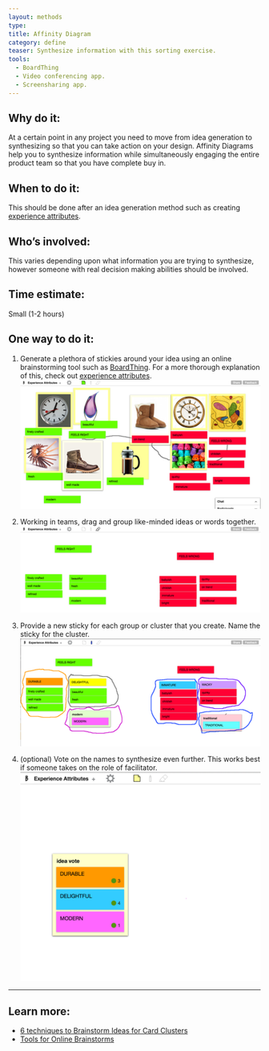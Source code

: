 ```yaml
---
layout: methods
type: 
title: Affinity Diagram
category: define
teaser: Synthesize information with this sorting exercise.
tools:
  - BoardThing
  - Video conferencing app.
  - Screensharing app.
---
```



## Why do it:

At a certain point in any project you need to move from idea generation to synthesizing so that you can take action on your design. Affinity Diagrams help you to synthesize information while simultaneously engaging the entire product team so that you have complete buy in.

## When to do it:

This should be done after an idea generation method such as creating [experience attributes](/methods/experience-attributes/).

## Who’s involved:

This varies depending upon what information you are trying to synthesize, however someone with real decision making abilities should be involved.

## Time estimate:

Small (1-2 hours)

## One way to do it:

1. Generate a plethora of stickies around your idea using an online brainstorming tool such as [BoardThing](http://boardthing.com). For a more thorough explanation of this, check out [experience attributes](/methods/experience-attributes/).
    ![idea generation](/img/methods/clustering-1.png)

2. Working in teams, drag and group like-minded ideas or words together.
    ![group like-minded ideas](/img/methods/clustering-2.png)

3. Provide a new sticky for each group or cluster that you create. Name the sticky for the cluster.
    ![group and name clusters](/img/methods/clustering-3.png)

4. (optional) Vote on the names to synthesize even further. This works best if someone takes on the role of facilitator. 
    ![vote on ideas](/img/methods/clustering-4.png)


---

## Learn more:

* [6 techniques to Brainstorm Ideas for Card Clusters](http://www.avasbutler.com/six-techniques-to-brainstorm-ideas-4-card-clusters/#.V4zrzJMrKRs)
* [Tools for Online Brainstorms](http://blog.lucidmeetings.com/blog/25-tools-for-online-brainstorming-and-decision-making-in-meetings)
